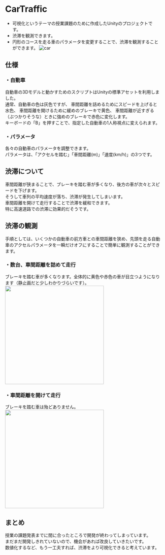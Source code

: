 # CarTraffic
- 可視化というテーマの授業課題のために作成したUnityのプロジェクトです。
- 渋滞を観測できます。
- 円形のコースを走る車のパラメータを変更することで、渋滞を観測することができます。
![car](https://user-images.githubusercontent.com/25292248/51608475-f043be80-1f5a-11e9-8348-7d205516db80.gif)

## 仕様
### ・自動車
自動車の3Dモデルと動かすためのスクリプトはUnityの標準アセットを利用しました。  
通常、自動車の色は灰色ですが、
車間距離を詰めるためにスピードを上げると水色、
車間距離を開けるために緩めのブレーキで黄色、
車間距離が近すぎる（ぶつかりそうな）ときに強めのブレーキで赤色に変化します。  
キーボードの「B」を押すことで、指定した自動車の1人称視点に変えられます。

### ・パラメータ
各々の自動車のパラメータを調整できます。  
パラメータは、「アクセルを踏む」「車間距離(m)」「速度(km/h)」の3つです。

## 渋滞について
車間距離が狭まることで、ブレーキを踏む車が多くなり、後方の車が次々とスピードを下げます。  
そうして車列の平均速度が落ち、渋滞が発生してしまいます。  
車間距離を開けて走行することで渋滞を緩和できます。  
特に高速道路での渋滞に効果的だそうです。

## 渋滞の観測
手順としては、いくつかの自動車の前方車との車間距離を狭め、先頭を走る自動車のアクセルパラメータを一瞬だけオフにすることで簡単に観測することができます。
### ・数台、車間距離を詰めて走行
ブレーキを踏む車が多くなります。全体的に黄色や赤色の車が目立つようになります（静止画だと少しわかりづらいです）。  
<img src=https://user-images.githubusercontent.com/25292248/51608486-f6d23600-1f5a-11e9-8b35-89a3d90b6e73.PNG width=320>

### ・車間距離を開けて走行
ブレーキを踏む車は殆どありません。  
<img src=https://user-images.githubusercontent.com/25292248/51608485-f6d23600-1f5a-11e9-8f0c-f0e9430552fb.PNG width=320>
## まとめ
授業の課題発表までに間に合ったところで開発が終わってしまっています。  
まだまだ開発しきれていないので、機会があれば改良していきたいです。  
数値化するなど、もう一工夫すれば、渋滞をより可視化できると考えています。
